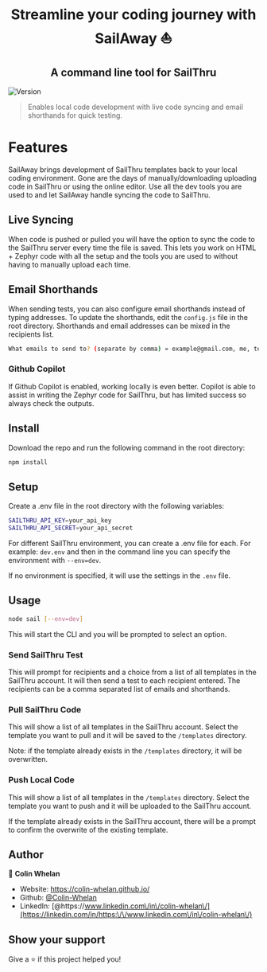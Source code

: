 <h1 align="center">Streamline your coding journey with SailAway ⛵</h1>
<h2 align="center">A command line tool for SailThru</h2>

<p>
  <img alt="Version" src="https://img.shields.io/badge/version-1.0.1-blue.svg?cacheSeconds=2592000" />
</p>

> Enables local code development with live code syncing and email shorthands for quick testing.

# Features
SailAway brings development of SailThru templates back to your local coding environment. Gone are the days of manually/downloading uploading code in SailThru or using the online editor. Use all the dev tools you are used to and let SailAway handle syncing the code to SailThru.

## Live Syncing
When code is pushed or pulled you will have the option to sync the code to the SailThru server every time the file is saved. This lets you work on HTML + Zephyr code with all the setup and the tools you are used to without having to manually upload each time.

## Email Shorthands
When sending tests, you can also configure email shorthands instead of typing addresses. To update the shorthands, edit the ```config.js``` file in the root directory. Shorthands and email addresses can be mixed in the recipients list.

```sh
What emails to send to? (separate by comma) » example@gmail.com, me, test, etc
```

### Github Copilot 
If Github Copilot is enabled, working locally is even better. Copilot is able to assist in writing the Zephyr code for SailThru, but has limited success so always check the outputs.

## Install
Download the repo and run the following command in the root directory:

```sh
npm install
```

## Setup
Create a .env file in the root directory with the following variables:
```sh
SAILTHRU_API_KEY=your_api_key
SAILTHRU_API_SECRET=your_api_secret
```

For different SailThru environment, you can create a .env file for each. For example: ```dev.env``` and then in the command line you can specify the environment with ```--env=dev```. 

If no environment is specified, it will use the settings in the ```.env``` file.

## Usage

```sh 
node sail [--env=dev]
```

This will start the CLI and you will be prompted to select an option.

### Send SailThru Test
This will prompt for recipients and a choice from a list of all templates in the SailThru account. It will then send a test to each recipient entered. The recipients can be a comma separated list of emails and shorthands. 

### Pull SailThru Code
This will show a list of all templates in the SailThru account. Select the template you want to pull and it will be saved to the ```/templates``` directory.  

Note: if the template already exists in the ```/templates``` directory, it will be overwritten. 

### Push Local Code
This will show a list of all templates in the ```/templates``` directory. Select the template you want to push and it will be uploaded to the SailThru account. 

If the template already exists in the SailThru account, there will be a prompt to confirm the overwrite of the existing template.

## Author

👤 **Colin Whelan**

* Website: https://colin-whelan.github.io/
* Github: [@Colin-Whelan](https://github.com/Colin-Whelan)
* LinkedIn: [@https:\/\/www.linkedin.com\/in\/colin-whelan\/](https://linkedin.com/in/https:\/\/www.linkedin.com\/in\/colin-whelan\/)

## Show your support

Give a ⭐️ if this project helped you!
